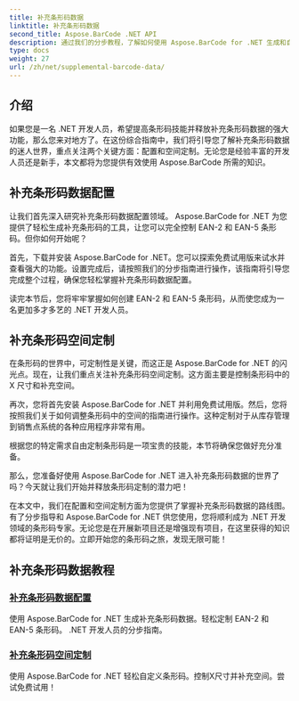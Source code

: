 ```yaml
---
title: 补充条形码数据
linktitle: 补充条形码数据
second_title: Aspose.BarCode .NET API
description: 通过我们的分步教程，了解如何使用 Aspose.BarCode for .NET 生成和自定义补充条形码数据。立即增强您的条形码技能！
type: docs
weight: 27
url: /zh/net/supplemental-barcode-data/
---
```


## 介绍

如果您是一名 .NET 开发人员，希望提高条形码技能并释放补充条形码数据的强大功能，那么您来对地方了。在这份综合指南中，我们将引导您了解补充条形码数据的迷人世界，重点关注两个关键方面：配置和空间定制。无论您是经验丰富的开发人员还是新手，本文都将为您提供有效使用 Aspose.BarCode 所需的知识。

## 补充条形码数据配置

让我们首先深入研究补充条形码数据配置领域。 Aspose.BarCode for .NET 为您提供了轻松生成补充条形码的工具，让您可以完全控制 EAN-2 和 EAN-5 条形码。但你如何开始呢？ 

首先，下载并安装 Aspose.BarCode for .NET。您可以探索免费试用版来试水并查看强大的功能。设置完成后，请按照我们的分步指南进行操作，该指南将引导您完成整个过程，确保您轻松掌握补充条形码数据配置。

读完本节后，您将牢牢掌握如何创建 EAN-2 和 EAN-5 条形码，从而使您成为一名更加多才多艺的 .NET 开发人员。

## 补充条形码空间定制

在条形码的世界中，可定制性是关键，而这正是 Aspose.BarCode for .NET 的闪光点。现在，让我们重点关注补充条形码空间定制。这方面主要是控制条形码中的 X 尺寸和补充空间。

再次，您将首先安装 Aspose.BarCode for .NET 并利用免费试用版。然后，您将按照我们关于如何调整条形码中的空间的指南进行操作。这种定制对于从库存管理到销售点系统的各种应用程序非常有用。

根据您的特定需求自由定制条形码是一项宝贵的技能，本节将确保您做好充分准备。

那么，您准备好使用 Aspose.BarCode for .NET 进入补充条形码数据的世界了吗？今天就让我们开始并释放条形码定制的潜力吧！

在本文中，我们在配置和空间定制方面为您提供了掌握补充条形码数据的路线图。有了分步指导和 Aspose.BarCode for .NET 供您使用，您将顺利成为 .NET 开发领域的条形码专家。无论您是在开展新项目还是增强现有项目，在这里获得的知识都将证明是无价的。立即开始您的条形码之旅，发现无限可能！

## 补充条形码数据教程
### [补充条形码数据配置](./supplemental-barcode-data-configuration/)
使用 Aspose.BarCode for .NET 生成补充条形码数据。轻松定制 EAN-2 和 EAN-5 条形码。 .NET 开发人员的分步指南。
### [补充条形码空间定制](./supplemental-barcode-space-customization/)
使用 Aspose.BarCode for .NET 轻松自定义条形码。控制X尺寸并补充空间。尝试免费试用！